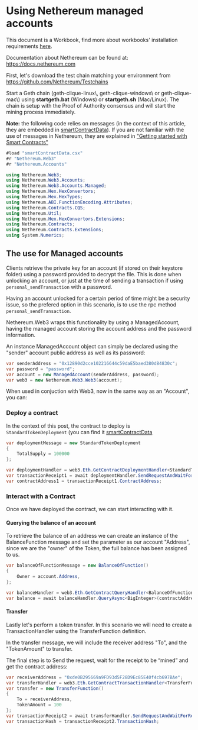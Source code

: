# Using Nethereum managed accounts

This document is a Workbook, find more about workbooks' installation requirements  [here](https://docs.microsoft.com/en-us/xamarin/tools/workbooks/install).

Documentation about Nethereum can be found at: <https://docs.nethereum.com>

First, let's download the test chain matching your environment from <https://github.com/Nethereum/Testchains>

Start a Geth chain (geth-clique-linux\\, geth-clique-windows\\ or geth-clique-mac\\) using **startgeth.bat** (Windows) or **startgeth.sh** (Mac/Linux). The chain is setup with the Proof of Authority consensus and will start the mining process immediately.

**Note:** the following code relies on messages (in the context of this article, they are embedded in [smartContractData](./smartContractData.csx)). If you are not familiar with the use of messages in Nethereum, they are explained in ["Getting started with Smart Contracts"](Nethereum.Workbooks/docs/nethereum-smartcontrats-gettingstarted.workbook)

```csharp
#load "smartContractData.csx"
#r "Nethereum.Web3"
#r "Nethereum.Accounts"
```

```csharp
using Nethereum.Web3;
using Nethereum.Web3.Accounts;
using Nethereum.Web3.Accounts.Managed;
using Nethereum.Hex.HexConvertors;
using Nethereum.Hex.HexTypes;
using Nethereum.ABI.FunctionEncoding.Attributes;
using Nethereum.Contracts.CQS;
using Nethereum.Util;
using Nethereum.Hex.HexConvertors.Extensions;
using Nethereum.Contracts;
using Nethereum.Contracts.Extensions;
using System.Numerics;
```

## The use for Managed accounts

Clients retrieve the private key for an account (if stored on their keystore folder) using a password provided to decrypt the file. This is done when unlocking an account, or just at the time of sending a transaction if using `personal_sendTransaction` with a password.

Having an account unlocked for a certain period of time might be a security issue, so the prefered option in this scenario, is to use the rpc method `personal_sendTransaction`.

Nethereum.Web3 wraps this functionality by using a ManagedAccount, having the managed account storing the account address and the password information.

An instance ManagedAccount object can simply be declared using the "sender" account public address as well as its password:

```csharp
var senderAddress = "0x12890d2cce102216644c59daE5baed380d84830c";
var password = "password";
var account = new ManagedAccount(senderAddress, password);
var web3 = new Nethereum.Web3.Web3(account);
```

When used in conjuction with Web3, now in the same way as an "Account", you can:

### Deploy a contract

In the context of this post, the contract to deploy is `StandardTokenDeployment` (you can find it [smartContractData](./smartContractData.csx)

```csharp
var deploymentMessage = new StandardTokenDeployment
{
    TotalSupply = 100000
};
```

```csharp
var deploymentHandler = web3.Eth.GetContractDeploymentHandler<StandardTokenDeployment>();
var transactionReceipt1 = await deploymentHandler.SendRequestAndWaitForReceiptAsync(deploymentMessage);
var contractAddress1 = transactionReceipt1.ContractAddress;
```

### Interact with a Contract

Once we have deployed the contract, we can start interacting with it.

#### Querying the balance of an account

To retrieve the balance of an address we can create an instance of the BalanceFunction message and set the parameter as our account "Address", since we are the "owner" of the Token, the full balance has been assigned to us.

```csharp
var balanceOfFunctionMessage = new BalanceOfFunction()
{
    Owner = account.Address,
};

var balanceHandler = web3.Eth.GetContractQueryHandler<BalanceOfFunction>();
var balance = await balanceHandler.QueryAsync<BigInteger>(contractAddress1, balanceOfFunctionMessage);
```

#### Transfer

Lastly let's perform a token transfer. In this scenario we will need to create a TransactionHandler using the TransferFunction definition.

In the transfer message, we will include the receiver address "To", and the "TokenAmount" to transfer.

The final step is to Send the request, wait for the receipt to be “mined” and get the contract address:

```csharp
var receiverAddress = "0xde0B295669a9FD93d5F28D9Ec85E40f4cb697BAe";
var transferHandler = web3.Eth.GetContractTransactionHandler<TransferFunction>();
var transfer = new TransferFunction()
{
    To = receiverAddress,
    TokenAmount = 100
};
var transactionReceipt2 = await transferHandler.SendRequestAndWaitForReceiptAsync(contractAddress1, transfer);
var transactionHash = transactionReceipt2.TransactionHash;
```
